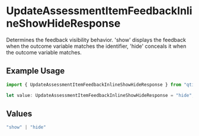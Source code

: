 # UpdateAssessmentItemFeedbackInlineShowHideResponse

Determines the feedback visibility behavior. 'show' displays the feedback when the outcome variable matches the identifier, 'hide' conceals it when the outcome variable matches.

## Example Usage

```typescript
import { UpdateAssessmentItemFeedbackInlineShowHideResponse } from "qti/models/operations";

let value: UpdateAssessmentItemFeedbackInlineShowHideResponse = "hide";
```

## Values

```typescript
"show" | "hide"
```